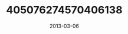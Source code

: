 ---
title: "405076274570406138"
cover: "2013-03-06 05.41.16 405076274570406138_46248401"
photo: "2013-03-06 05.41.16 405076274570406138_46248401"
date: "2013-03-06"
type: "photo"
---